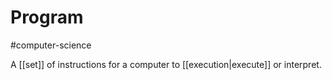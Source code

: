 # Program
#computer-science 

A [[set]] of instructions for a computer to [[execution|execute]] or interpret.
